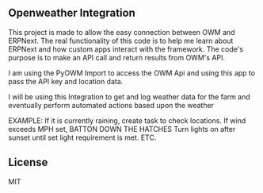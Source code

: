 ## Openweather Integration

This project is made to allow the easy connection between OWM and ERPNext. 
The real functionality of this code is to help me learn about ERPNext and how custom apps interact with the framework. 
The  code's purpose is to make an API call and return results from OWM's API. 

I am using the PyOWM Import to access the OWM Api and using this app to pass 
the API key and location data. 

I will be using this Integration to get and log weather data for the farm
and eventually perform automated actions based upon the weather

EXAMPLE:
    If it is currently raining, create task to check locations.
    If wind exceeds MPH set, BATTON DOWN THE HATCHES
    Turn lights on after sunset until set light requirement is met. 
    ETC.

## License 

MIT
